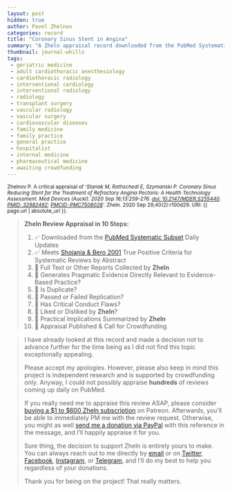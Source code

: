 ```yaml
---
layout: post
hidden: true
author: Pavel Zhelnov
categories: record
title: "Coronary Sinus Stent in Angina"
summary: "A Zheln appraisal record downloaded from the PubMed Systematic Subset daily updates."
thumbnail: journal-whills
tags:
 - geriatric medicine
 - adult cardiothoracic anesthesiology
 - cardiothoracic radiology
 - interventional cardiology
 - interventional radiology
 - radiology
 - transplant surgery
 - vascular radiology
 - vascular surgery
 - cardiovascular diseases
 - family medicine
 - family practice
 - general practice
 - hospitalist
 - internal medicine
 - pharmaceutical medicine
 - awaiting crowdfunding
---
```


<small id="citation">Zhelnov P. A critical appraisal of _‘Stanak M, Rothschedl E, Szymanski P. Coronary Sinus Reducing Stent for the Treatment of Refractory Angina Pectoris: A Health Technology Assessment. Med Devices (Auckl). 2020 Sep 16;13:259-276. [doi: 10.2147/MDER.S255440](https://doi.org/10.2147/MDER.S255440). [PMID: 32982492](https://pubmed.gov/32982492); [PMCID: PMC7508028](https://ncbi.nlm.nih.gov/pmc/PMC7508028)’._ Zheln. 2020 Sep 29;40(2):r100d29. URI: {{ page.url | absolute_url }}.</small>

> **Zheln Review Appraisal in 10 Steps:**
>
> 1. ✅ Downloaded from the [PubMed Systematic Subset](https://github.com/p1m-ortho/qs-global-ortho-search-queries/blob/global-sr-query/README.md) Daily Updates
> 2. ✅ Meets [Shojania & Bero 2001](https://www.researchgate.net/publication/11820967_Taking_Advantage_of_the_Explosion_of_Systematic_Reviews_An_Efficient_MEDLINE_Search_Strategy) True Positive Criteria for Systematic Reviews by Abstract
> 3. 🔄 Full Text or Other Reports Collected by **Zheln**
> 4. 🔄 Generates Pragmatic Evidence Directly Relevant to Evidence-Based Practice?
> 5. 🔄 Is Duplicate?
> 6. 🔄 Passed or Failed Replication?
> 7. 🔄 Has Critical Conduct Flaws?
> 8. 🔄 Liked or Disliked by **Zheln**?
> 9. 🔄 Practical Implications Summarized by **Zheln**
> 10. 🔄 Appraisal Published & Call for Crowdfunding

> I have already looked at this record and made a decision not to advance further for the time being as I did not find this topic exceptionally appealing.
>
> Please accept my apologies. However, please also keep in mind this project is independent research and is supported by crowdfunding only. Anyway, I could not possibly appraise **hundreds** of reviews coming up daily on PubMed.
> 
> If you really need me to appraise this review ASAP, please consider [buying a $1 to $600 Zheln subscription](https://patreon.com/zheln) on Patreon. Afterwards, you’ll be able to immediately PM me with the review request. Otherwise, you might as well [send me a donation via PayPal](https://paypal.me/pjelnov) with this reference in the message, and I’ll happily appraise it for you.
> 
> Sure thing, the decision to support Zheln is entirely yours to make. You can always reach out to me directly by [email](mailto:pavel@zheln.com) or on [Twitter](https://twitter.com/drzhelnov), [Facebook](https://facebook.com/drzhelnov), [Instagram](https://instagram.com/igzheln), or [Telegram](https://t.me/drzhelnov), and I’ll do my best to help you regardless of your donations.
> 
> Thank you for being on the project! That really matters.
